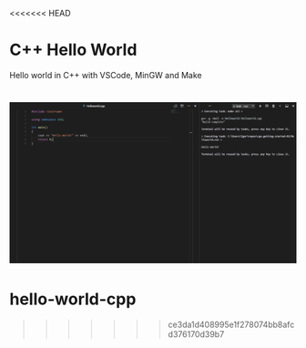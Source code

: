 <<<<<<< HEAD
# C++ Hello World
Hello world in C++ with VSCode, MinGW and Make

![alt-tag](screen.png)
=======
# hello-world-cpp
>>>>>>> ce3da1d408995e1f278074bb8afcd376170d39b7
